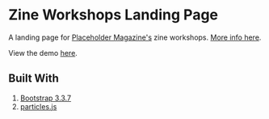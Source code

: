 # Zine Workshops Landing Page
A landing page for [Placeholder Magazine's](http://placeholdermag.com) zine workshops.
[More info here](https://www.eventbrite.com/e/youth-zine-workshop-tickets-48144154462?aff=ebdssbdestsearch).

View the demo [here](https://zineworkshops.herokuapp.com/index.html).

## Built With
1. [Bootstrap 3.3.7](https://getbootstrap.com/)
2. [particles.js](https://vincentgarreau.com/particles.js/)
